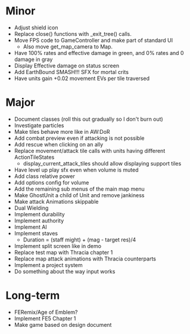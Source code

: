 # Minor
* Adjust shield icon
* Replace close() functions with _exit_tree() calls.
* Move FPS code to GameController and make part of standard UI
	* Also move get_map_camera to Map.
* Have 100% rates and effective damage in green, and 0% rates and 0 damage in gray
* Display Effective damage on status screen
* Add EarthBound SMASH!!! SFX for mortal crits
* Have units gain +0.02 movement EVs per tile traversed

# Major
* Document classes (roll this out gradually so I don't burn out)
* Investigate particles
* Make tiles behave more like in AW:DoR
* Add combat preview even if attacking is not possible
* Add rescue when clicking on an ally
* Replace movement/attack tile calls with units having different ActionTileStates
	* display_current_attack_tiles should allow displaying support tiles
* Have level up play sfx even when volume is muted
* Add class relative power
* Add options config for volume
* Add the remaining sub menus of the main map menu
* Make GhostUnit a child of Unit and remove jankiness
* Make attack Animations skippable
* Dual Wielding
* Implement durability
* Implement authority
* Implement AI
* Implement staves
	* Duration = (staff might) + (mag - target res)/4
* Implement split screen like in demo
* Replace test map with Thracia chapter 1
* Replace map attack animations with Thracia counterparts
* Implement a project system
* Do something about the way input works

# Long-term
* FERemix/Age of Emblem?
* Implement FE5 Chapter 1
* Make game based on design document
